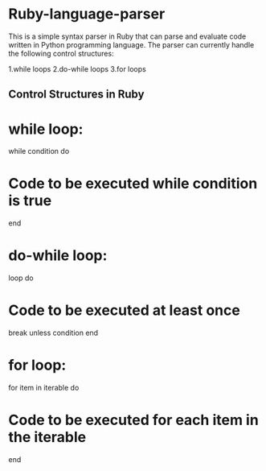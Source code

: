 # Ruby-language-parser

This is a simple syntax parser in Ruby that can parse and evaluate code written in Python programming language. The parser can currently handle the following control structures:

1.while loops
2.do-while loops
3.for loops

## Control Structures in Ruby 
# while loop:

while condition do
  # Code to be executed while condition is true
end

# do-while loop:

loop do
  # Code to be executed at least once
  break unless condition
end

# for loop:

for item in iterable do
  # Code to be executed for each item in the iterable
end
    





